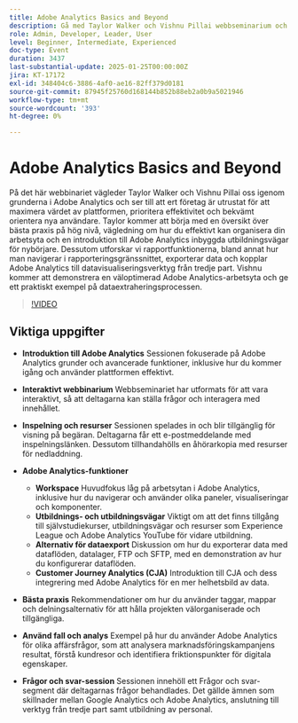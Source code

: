 ```yaml
---
title: Adobe Analytics Basics and Beyond
description: Gå med Taylor Walker och Vishnu Pillai webbseminarium och lär dig bemästra Adobe Analytics, optimera arbetsytor, exportera data och integrera verktyg. Se expertinsikter nu
role: Admin, Developer, Leader, User
level: Beginner, Intermediate, Experienced
doc-type: Event
duration: 3437
last-substantial-update: 2025-01-25T00:00:00Z
jira: KT-17172
exl-id: 348404c6-3886-4af0-ae16-82ff379d0181
source-git-commit: 87945f25760d168144b852b88eb2a0b9a5021946
workflow-type: tm+mt
source-wordcount: '393'
ht-degree: 0%

---
```


# Adobe Analytics Basics and Beyond

På det här webbinariet vägleder Taylor Walker och Vishnu Pillai oss igenom grunderna i Adobe Analytics och ser till att ert företag är utrustat för att maximera värdet av plattformen, prioritera effektivitet och bekvämt orientera nya användare. Taylor kommer att börja med en översikt över bästa praxis på hög nivå, vägledning om hur du effektivt kan organisera din arbetsyta och en introduktion till Adobe Analytics inbyggda utbildningsvägar för nybörjare. Dessutom utforskar vi rapportfunktionerna, bland annat hur man navigerar i rapporteringsgränssnittet, exporterar data och kopplar Adobe Analytics till datavisualiseringsverktyg från tredje part. Vishnu kommer att demonstrera en väloptimerad Adobe Analytics-arbetsyta och ge ett praktiskt exempel på dataextraheringsprocessen.

>[!VIDEO](https://video.tv.adobe.com/v/3443028/?learn=on&enablevpops)

## Viktiga uppgifter

* **Introduktion till Adobe Analytics** Sessionen fokuserade på Adobe Analytics grunder och avancerade funktioner, inklusive hur du kommer igång och använder plattformen effektivt.

* **Interaktivt webbinarium** Webbseminariet har utformats för att vara interaktivt, så att deltagarna kan ställa frågor och interagera med innehållet.

* **Inspelning och resurser** Sessionen spelades in och blir tillgänglig för visning på begäran. Deltagarna får ett e-postmeddelande med inspelningslänken. Dessutom tillhandahölls en åhörarkopia med resurser för nedladdning.

* **Adobe Analytics-funktioner**

   * **Workspace** Huvudfokus låg på arbetsytan i Adobe Analytics, inklusive hur du navigerar och använder olika paneler, visualiseringar och komponenter.
   * **Utbildnings- och utbildningsvägar** Viktigt om att det finns tillgång till självstudiekurser, utbildningsvägar och resurser som Experience League och Adobe Analytics YouTube för vidare utbildning.
   * **Alternativ för dataexport** Diskussion om hur du exporterar data med dataflöden, datalager, FTP och SFTP, med en demonstration av hur du konfigurerar dataflöden.
   * **Customer Journey Analytics (CJA)** Introduktion till CJA och dess integrering med Adobe Analytics för en mer helhetsbild av data.

* **Bästa praxis** Rekommendationer om hur du använder taggar, mappar och delningsalternativ för att hålla projekten välorganiserade och tillgängliga.

* **Använd fall och analys** Exempel på hur du använder Adobe Analytics för olika affärsfrågor, som att analysera marknadsföringskampanjens resultat, förstå kundresor och identifiera friktionspunkter för digitala egenskaper.

* **Frågor och svar-session** Sessionen innehöll ett Frågor och svar-segment där deltagarnas frågor behandlades. Det gällde ämnen som skillnader mellan Google Analytics och Adobe Analytics, anslutning till verktyg från tredje part samt utbildning av personal.

